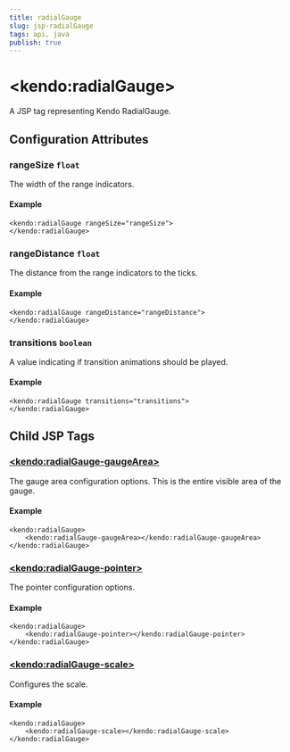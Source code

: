 ```yaml
---
title: radialGauge
slug: jsp-radialGauge
tags: api, java
publish: true
---
```


# \<kendo:radialGauge\>
A JSP tag representing Kendo RadialGauge.


## Configuration Attributes


### rangeSize `float`

The width of the range indicators.

#### Example
    <kendo:radialGauge rangeSize="rangeSize">
    </kendo:radialGauge>



### rangeDistance `float`

The distance from the range indicators to the ticks.

#### Example
    <kendo:radialGauge rangeDistance="rangeDistance">
    </kendo:radialGauge>



### transitions `boolean`

A value indicating if transition animations should be played.

#### Example
    <kendo:radialGauge transitions="transitions">
    </kendo:radialGauge>



## Child JSP Tags

### [\<kendo:radialGauge-gaugeArea\>](/api/wrappers/jsp/radialgauge/gaugearea)

The gauge area configuration options.
This is the entire visible area of the gauge.

#### Example

    <kendo:radialGauge>
        <kendo:radialGauge-gaugeArea></kendo:radialGauge-gaugeArea>
    </kendo:radialGauge>
 
### [\<kendo:radialGauge-pointer\>](/api/wrappers/jsp/radialgauge/pointer)

The pointer configuration options.

#### Example

    <kendo:radialGauge>
        <kendo:radialGauge-pointer></kendo:radialGauge-pointer>
    </kendo:radialGauge>
 
### [\<kendo:radialGauge-scale\>](/api/wrappers/jsp/radialgauge/scale)

Configures the scale.

#### Example

    <kendo:radialGauge>
        <kendo:radialGauge-scale></kendo:radialGauge-scale>
    </kendo:radialGauge>
 
